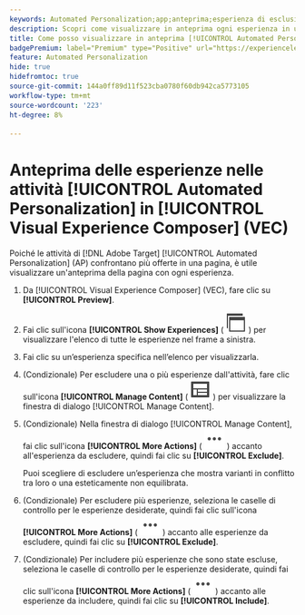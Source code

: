 ```yaml
---
keywords: Automated Personalization;app;anteprima;esperienza di esclusione;app;preview;exclude experience
description: Scopri come visualizzare in anteprima ogni esperienza in un'attività di [!UICONTROL Automated Personalization] (AP) utilizzando [!UICONTROL Visual Experience Composer] (VEC).
title: Come posso visualizzare in anteprima [!UICONTROL Automated Personalization] esperienze nel Compositore esperienza visivo?
badgePremium: label="Premium" type="Positive" url="https://experienceleague.adobe.com/docs/target/using/introduction/intro.html?lang=en#premium newtab=true" tooltip="Scopri cosa è incluso in Target Premium."
feature: Automated Personalization
hide: true
hidefromtoc: true
source-git-commit: 144a0ff89d11f523cba0780f60db942ca5773105
workflow-type: tm+mt
source-wordcount: '223'
ht-degree: 8%

---
```


# Anteprima delle esperienze nelle attività [!UICONTROL Automated Personalization] in [!UICONTROL Visual Experience Composer] (VEC)

Poiché le attività di [!DNL Adobe Target] [!UICONTROL Automated Personalization] (AP) confrontano più offerte in una pagina, è utile visualizzare un&#39;anteprima della pagina con ogni esperienza.

1. Da [!UICONTROL Visual Experience Composer] (VEC), fare clic su **[!UICONTROL Preview]**.

1. Fai clic sull&#39;icona **[!UICONTROL Show Experiences]** ( ![icona Mostra esperienze](/help/main/assets/icons/WebPages.svg) ) per visualizzare l&#39;elenco di tutte le esperienze nel frame a sinistra.

1. Fai clic su un’esperienza specifica nell’elenco per visualizzarla.

1. (Condizionale) Per escludere una o più esperienze dall&#39;attività, fare clic sull&#39;icona **[!UICONTROL Manage Content]** ( ![icona Gestisci contenuto](/help/main/assets/icons/Experience.svg) ) per visualizzare la finestra di dialogo [!UICONTROL Manage Content].

1. (Condizionale) Nella finestra di dialogo [!UICONTROL Manage Content], fai clic sull&#39;icona **[!UICONTROL More Actions]** ( ![Icona Altre azioni](/help/main/assets/icons/MoreSmallList.svg) ) accanto all&#39;esperienza da escludere, quindi fai clic su **[!UICONTROL Exclude]**.

   Puoi scegliere di escludere un’esperienza che mostra varianti in conflitto tra loro o una esteticamente non equilibrata.

1. (Condizionale) Per escludere più esperienze, seleziona le caselle di controllo per le esperienze desiderate, quindi fai clic sull&#39;icona **[!UICONTROL More Actions]** ( ![Icona Altre azioni](/help/main/assets/icons/MoreSmallList.svg) ) accanto alle esperienze da escludere, quindi fai clic su **[!UICONTROL Exclude]**.

1. (Condizionale) Per includere più esperienze che sono state escluse, seleziona le caselle di controllo per le esperienze desiderate, quindi fai clic sull&#39;icona **[!UICONTROL More Actions]** ( ![Icona Altre azioni](/help/main/assets/icons/MoreSmallList.svg) ) accanto alle esperienze da includere, quindi fai clic su **[!UICONTROL Include]**.
